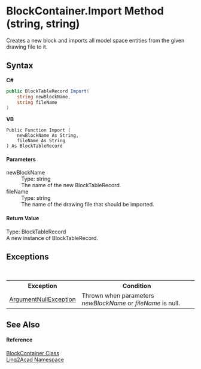 # BlockContainer.Import Method (string, string)
 

Creates a new block and imports all model space entities from the given drawing file to it.

## Syntax

**C#**<br />
``` C#
public BlockTableRecord Import(
	string newBlockName,
	string fileName
)
```

**VB**<br />
``` VB
Public Function Import ( 
	newBlockName As String,
	fileName As String
) As BlockTableRecord
```


#### Parameters
<dl><dt>newBlockName</dt><dd>Type: string<br />The name of the new BlockTableRecord.</dd><dt>fileName</dt><dd>Type: string<br />The name of the drawing file that should be imported.</dd></dl>

#### Return Value
Type: BlockTableRecord<br />A new instance of BlockTableRecord.

## Exceptions
&nbsp;<table><tr><th>Exception</th><th>Condition</th></tr><tr><td><a href="https://docs.microsoft.com/dotnet/api/system.argumentnullexception" target="_blank" rel="noopener noreferrer">ArgumentNullException</a></td><td>Thrown when parameters <i>newBlockName</i> or <i>fileName</i> is null.</td></tr></table>

## See Also


#### Reference
<a href="T_Linq2Acad_BlockContainer.md">BlockContainer Class</a><br /><a href="N_Linq2Acad.md">Linq2Acad Namespace</a><br />
